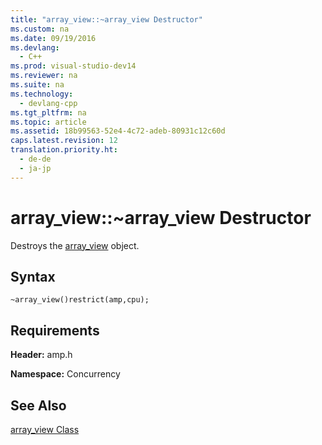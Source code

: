 ```yaml
---
title: "array_view::~array_view Destructor"
ms.custom: na
ms.date: 09/19/2016
ms.devlang: 
  - C++
ms.prod: visual-studio-dev14
ms.reviewer: na
ms.suite: na
ms.technology: 
  - devlang-cpp
ms.tgt_pltfrm: na
ms.topic: article
ms.assetid: 18b99563-52e4-4c72-adeb-80931c12c60d
caps.latest.revision: 12
translation.priority.ht: 
  - de-de
  - ja-jp
---
```

# array_view::~array_view Destructor
Destroys the [array_view](../vs140/array_view-Class.md) object.  
  
## Syntax  
  
```  
~array_view()restrict(amp,cpu);  
```  
  
## Requirements  
 **Header:** amp.h  
  
 **Namespace:** Concurrency  
  
## See Also  
 [array_view Class](../vs140/array_view-Class.md)
